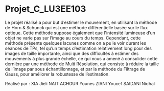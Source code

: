 # Projet_C_LU3EE103
Le projet réalisé a pour but d’estimer le mouvement, en utilisant la méthode de Horn &amp; Schunck qui est une méthode différentielle basée sur le flux optique. Cette méthode suppose également que l'intensité lumineuse d’un objet ne varie pas sur l’image au cours du temps. Cependant, cette méthode présente quelques lacunes comme on a pu le voir durant les séances de TPs, tel qu’un temps d’estimation relativement long pour des images de taille importante, ainsi que des difficultés à estimer des mouvements à plus grande échelle, ce qui nous a amené à consolider cette dernière par une méthode de Multi Résolution, qui consiste à réduire la taille de l’image par sous échantillonnage, et par la méthode du Filtrage de Gauss, pour améliorer la robustesse de l’estimation.

Réalisé par :
XIA Jieli
NAIT ACHOUR Younes
ZIANI Youcef
SAIDANI Nidhal
